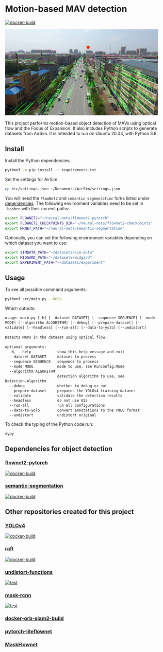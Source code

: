 # Motion-based MAV detection
[![docker-build](https://github.com/evroon/mav-detection/actions/workflows/main.yml/badge.svg)](https://github.com/evroon/mav-detection/actions/workflows/main.yml)

![preview](media/preview.png)

This project performs motion-based object detection of MAVs using optical flow and the Focus of Expansion. It also includes Python scripts to generate datasets from AirSim. It is intended to run on Ubuntu 20.04, with Python 3.8.

## Install
Install the Python dependencies:

```bash
python3 -m pip install -r requirements.txt
```

Set the settings for AirSim:

```bash
cp etc/settings.json ~/Documents/AirSim/settings.json
```

You will need the `FlowNet2` and `semantic-segmentation` forks listed under [dependencies](#dependencies-for-object-detection).
The following environment variables need to be set in `.bashrc` with their correct paths:
```bash
export FLOWNET2="~/neural-nets/flownet2-pytorch"
export FLOWNET2_CHECKPOINTS_DIR="~/neural-nets/flownet2-checkpoints"
export HRNET_PATH="~/neural-nets/semantic-segmentation"
```

Optionally, you can set the following environment variables depending on which dataset you want to use:
```bash
export SIMDATA_PATH="~/datasets/sim-data"
export MIDGARD_PATH="~/datasets/midgard"
export EXPERIMENT_PATH="~/datasets/experiment"
```

## Usage
To see all possible command arguments:

```bash
python3 src/main.py --help
```

Which outputs:
```
usage: main.py [-h] [--dataset DATASET] [--sequence SEQUENCE] [--mode MODE] [--algorithm ALGORITHM] [--debug] [--prepare-dataset] [--validate] [--headless] [--run-all] [--data-to-yolo] [--undistort]

Detects MAVs in the dataset using optical flow.

optional arguments:
  -h, --help            show this help message and exit
  --dataset DATASET     dataset to process
  --sequence SEQUENCE   sequence to process
  --mode MODE           mode to use, see RunConfig.Mode
  --algorithm ALGORITHM
                        detection algorithm to use, see Detection.Algorithm
  --debug               whether to debug or not
  --prepare-dataset     prepares the YOLOv4 training dataset
  --validate            validate the detection results
  --headless            do not use UIs
  --run-all             run all configurations
  --data-to-yolo        convert annotations to the YOLO format
  --undistort           undistort original
```


To check the typing of the Python code run:

```bash
mypy
```

## Dependencies for object detection
### [flownet2-pytorch](https://github.com/evroon/flownet2-pytorch)
[![docker-build](https://github.com/evroon/flownet2-pytorch/actions/workflows/main.yml/badge.svg)](https://github.com/evroon/flownet2-pytorch/actions/workflows/main.yml)

### [semantic-segmentation](https://github.com/evroon/semantic-segmentation)
[![docker-build](https://github.com/evroon/semantic-segmentation/actions/workflows/main.yml/badge.svg)](https://github.com/evroon/semantic-segmentation/actions/workflows/main.yml)

## Other repositories created for this project
### [YOLOv4](https://github.com/evroon/yolov4)
[![docker-build](https://github.com/evroon/yolov4/actions/workflows/main.yml/badge.svg)](https://github.com/evroon/yolov4/actions/workflows/main.yml)

### [raft](https://github.com/evroon/RAFT)
[![docker-build](https://github.com/evroon/RAFT/actions/workflows/main.yml/badge.svg)](https://github.com/evroon/RAFT/actions/workflows/main.yml)

### [undistort-functions](https://github.com/evroon/undistort-functions)
[![test](https://github.com/evroon/undistort-functions/actions/workflows/main.yml/badge.svg)](https://github.com/evroon/undistort-functions/actions/workflows/main.yml)

### [mask-rcnn](https://github.com/evroon/mask-rcnn)
[![test](https://github.com/evroon/mask-rcnn/actions/workflows/main.yml/badge.svg)](https://github.com/evroon/mask-rcnn/actions/workflows/main.yml)

### [docker-orb-slam2-build](https://github.com/evroon/docker-orb-slam2-build)

### [pytorch-liteflownet](https://github.com/evroon/pytorch-liteflownet)

### [MaskFlownet](https://github.com/evroon/MaskFlownet)
